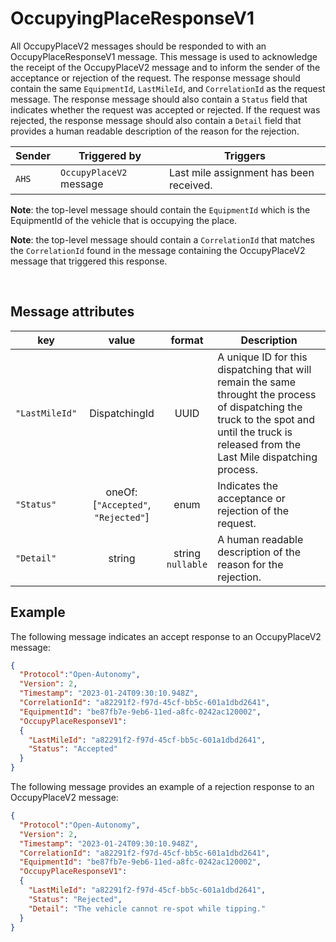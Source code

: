 # OccupyingPlaceResponseV1
All OccupyPlaceV2 messages should be responded to with an OccupyPlaceResponseV1 message.  This message is used to acknowledge the receipt of the OccupyPlaceV2 message and to inform the sender of the acceptance or rejection of the request.  The response message should contain the same `EquipmentId`, `LastMileId`, and `CorrelationId` as the request message.  The response message should also contain a `Status` field that indicates whether the request was accepted or rejected.  If the request was rejected, the response message should also contain a `Detail` field that provides a human readable description of the reason for the rejection.

|Sender| Triggered by | Triggers|
|---|---|---|
|`AHS` | `OccupyPlaceV2` message| Last mile assignment has been received. |

**Note**: the top-level message should contain the `EquipmentId` which is the EquipmentId of the vehicle that is occupying the place.

**Note**: the top-level message should contain a `CorrelationId` that matches the `CorrelationId` found in the message containing the OccupyPlaceV2 message that triggered this response.

<br>

## Message attributes

|key |value |format | Description|
|---|:---:|:---:|---|
|`"LastMileId"`| DispatchingId | UUID| A unique ID for this dispatching that will remain the same throught the process of dispatching the truck to the spot and until the truck is released from the Last Mile dispatching process. |
|`"Status"`| oneOf: [`"Accepted"`, `"Rejected"`] | enum | Indicates the acceptance or rejection of the request. |
|`"Detail"`| string | string <br/> `nullable` | A human readable description of the reason for the rejection. |

## Example

The following message indicates an accept response to an OccupyPlaceV2 message:

```JSON
{
  "Protocol":"Open-Autonomy",
  "Version": 2,
  "Timestamp": "2023-01-24T09:30:10.948Z",
  "CorrelationId": "a82291f2-f97d-45cf-bb5c-601a1dbd2641",
  "EquipmentId": "be87fb7e-9eb6-11ed-a8fc-0242ac120002",
  "OccupyPlaceResponseV1":
  {
    "LastMileId": "a82291f2-f97d-45cf-bb5c-601a1dbd2641",
    "Status": "Accepted"
  }
}
```

The following message provides an example of a rejection response to an OccupyPlaceV2 message:

```JSON
{
  "Protocol":"Open-Autonomy",
  "Version": 2,
  "Timestamp": "2023-01-24T09:30:10.948Z",
  "CorrelationId": "a82291f2-f97d-45cf-bb5c-601a1dbd2641",
  "EquipmentId": "be87fb7e-9eb6-11ed-a8fc-0242ac120002",
  "OccupyPlaceResponseV1":
  {
    "LastMileId": "a82291f2-f97d-45cf-bb5c-601a1dbd2641",
    "Status": "Rejected",
    "Detail": "The vehicle cannot re-spot while tipping."
  }
}
```

